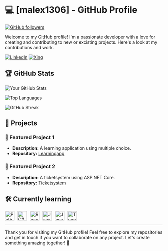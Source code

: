 # 💻 [malex1306] - GitHub Profile

[![GitHub followers](https://img.shields.io/github/followers/malex1306?style=social)](https://github.com/malex1306)

Welcome to my GitHub profile! I'm a passionate developer with a love for creating and contributing to new or excisting projects. Here's a look at my contributions and work.

[![LinkedIn](https://img.shields.io/badge/LinkedIn-0A66C2?style=for-the-badge&logo=linkedin&logoColor=white)](https://www.linkedin.com/in/marcel-alexandre-67165131a/)
[![Xing](https://img.shields.io/badge/Xing-006567?style=for-the-badge&logo=xing&logoColor=white)](https://www.xing.com/profile/Marcel_Alexandre061965/web_profiles)

## 🏆 GitHub Stats

![Your GitHub Stats](https://github-readme-stats.vercel.app/api?username=malex1306&show_icons=true&theme=radical)

![Top Languages](https://github-readme-stats.vercel.app/api/top-langs/?username=malex1306&layout=compact&theme=radical)

![GitHub Streak](https://github-readme-streak-stats.herokuapp.com/?user=malex1306&theme=radical)

## 🚀 Projects

### 🔭 Featured Project 1
- **Description:** A learning application using multiple choice.
- **Repository:** [Learningapp](https://github.com/malex1306/DOVK)

### 🔭 Featured Project 2
- **Description:** A ticketsystem using ASP.NET Core.
- **Repository:** [Ticketsystem](https://github.com/vascoalexander/ticketsystem.git)
  
## 🛠️ Currently learning 
<div style="display: flex; gap: 10px;">
  <img src="https://cdn.jsdelivr.net/gh/devicons/devicon/icons/python/python-original.svg" alt="Python" height="30"/>
  <img src="https://cdn.jsdelivr.net/gh/devicons/devicon/icons/csharp/csharp-original.svg" alt="C#" height="30"/>
  <img src="https://cdn.jsdelivr.net/gh/devicons/devicon/icons/react/react-original.svg" alt="React" height="30"/>
  <img src="https://cdn.jsdelivr.net/gh/devicons/devicon/icons/java/java-original.svg" alt="Java" height="30"/>
  <img src="https://cdn.jsdelivr.net/gh/devicons/devicon/icons/javascript/javascript-original.svg" alt="JavaScript" height="30"/>
  <img src="https://cdn.jsdelivr.net/gh/devicons/devicon/icons/typescript/typescript-original.svg" alt="TypeScript" height="30"/>
</div>


---

Thank you for visiting my GitHub profile! Feel free to explore my repositories and get in touch if you want to collaborate on any project. Let's create something amazing together! 🚀
